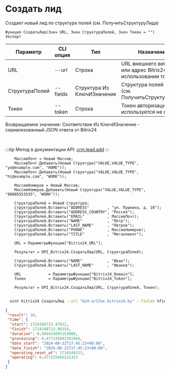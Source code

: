 ﻿---
sidebar_position: 1
---

# Создать лид
 Создает новый лид по структуре полей (см. ПолучитьСтруктуруЛида)



`Функция СоздатьЛид(Знач URL, Знач СтруктураПолей, Знач Токен = "") Экспорт`

  | Параметр | CLI опция | Тип | Назначение |
  |-|-|-|-|
  | URL | --url | Строка | URL внешнего вебхука или адрес Bitrix24 при использовании токена |
  | СтруктураПолей | --fields | Структура Из КлючИЗначение | Структура полей лида (см. ПолучитьСтруктуруЛида) |
  | Токен | --token | Строка | Токен авторизации, если используется не вебхук |

  
  Возвращаемое значение:   Соответствие Из КлючИЗначение - сериализованный JSON ответа от Bitrix24

<br/>

:::tip
Метод в документации API: [crm.lead.add](https://dev.1c-bitrix.ru/rest_help/crm/leads/crm_lead_add.php)
:::
<br/>


```bsl title="Пример кода"
    МассивПочт = Новый Массив;
    МассивПочт.Добавить(Новый Структура("VALUE,VALUE_TYPE", "yo@example.com", "HOME"));
    МассивПочт.Добавить(Новый Структура("VALUE,VALUE_TYPE", "hi@example.com", "WORK"));

    МассивНомеров = Новый Массив;
    МассивНомеров.Добавить(Новый Структура("VALUE,VALUE_TYPE", "88005553535", "WORK"));

    СтруктураПолей = Новый Структура;
    СтруктураПолей.Вставить("ADDRESS"        , "ул. Пушкина, д. 10");
    СтруктураПолей.Вставить("ADDRESS_COUNTRY", "Россия");
    СтруктураПолей.Вставить("EMAIL"          , МассивПочт);
    СтруктураПолей.Вставить("NAME"           , "Петр");
    СтруктураПолей.Вставить("LAST_NAME"      , "Петров");
    СтруктураПолей.Вставить("PHONE"          , МассивНомеров);
    СтруктураПолей.Вставить("TITLE"          , "Мегаклиент");

    URL = ПараметрыФункции["Bitrix24_URL"];

    Результат = OPI_Bitrix24.СоздатьЛид(URL, СтруктураПолей);

    СтруктураПолей.Вставить("NAME"           , "Иван");
    СтруктураПолей.Вставить("LAST_NAME"      , "Иванов");

    URL            = ПараметрыФункции["Bitrix24_Domain"];
    Токен          = ПараметрыФункции["Bitrix24_Token"];

    Результат = OPI_Bitrix24.СоздатьЛид(URL, СтруктураПолей, Токен);
```



```sh title="Пример команды CLI"
    
  oint bitrix24 СоздатьЛид --url "b24-ar17wx.bitrix24.by" --fields %fields% --token "ec4dc366006e9f06006b12e400000001000..."

```

```json title="Результат"
{
 "result": 30,
 "time": {
  "start": 1724348723.47912,
  "finish": 1724348723.98354,
  "duration": 0.504424095153809,
  "processing": 0.477245092391968,
  "date_start": "2024-08-22T17:45:23+00:00",
  "date_finish": "2024-08-22T17:45:23+00:00",
  "operating_reset_at": 1724349323,
  "operating": 0.477225065231323
 }
}
```
